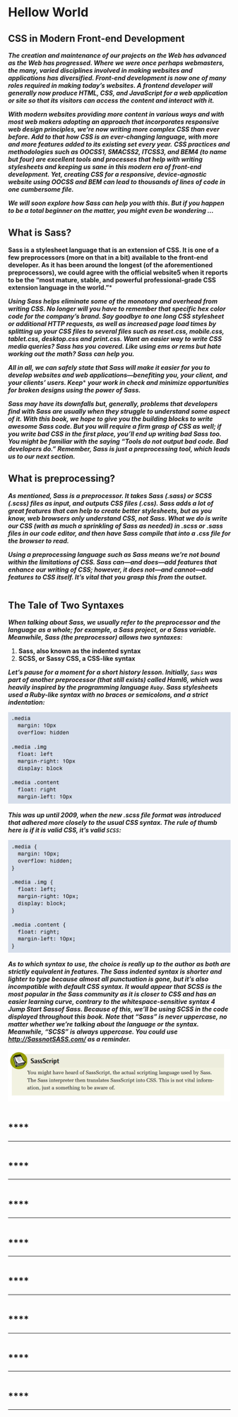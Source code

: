 # **Hellow World**

## **CSS in Modern Front-end Development**
***The creation and maintenance of our projects on the Web has advanced as the Web
has progressed. Where we were once perhaps webmasters, the many, varied disciplines involved in making websites and applications has diversified. Front-end development is now one of many roles required in making today’s websites. A frontend developer will generally now produce HTML, CSS, and JavaScript for a web
application or site so that its visitors can access the content and interact with it.***

***With modern websites providing more content in various ways and with most web
makers adopting an approach that incorporates responsive web design principles,
we’re now writing more complex CSS than ever before. Add to that how CSS is an
ever-changing language, with more and more features added to its existing set every
year.***
***CSS practices and methodologies such as OOCSS1, SMACSS2, ITCSS3, and BEM4
(to name but four) are excellent tools and processes that help with writing stylesheets
and keeping us sane in this modern era of front-end development. Yet, creating CSS
for a responsive, device-agnostic website using OOCSS and BEM can lead to thousands of lines of code in one cumbersome file.***

***We will soon explore how Sass can help you with this. But if you happen to be a
total beginner on the matter, you might even be wondering …***


## **What is Sass?**
**Sass is a stylesheet language that is an extension of CSS. It is one of a few preprocessors (more on that in a bit) available to the front-end developer. As it has been
around the longest (of the aforementioned preprocessors), we could agree with the
official website5 when it reports to be the “most mature, stable, and powerful professional-grade CSS extension language in the world.”***

***Using Sass helps eliminate some of the monotony and overhead from writing CSS.
No longer will you have to remember that specific hex color code for the company’s
brand. Say goodbye to one long CSS stylesheet or additional HTTP requests, as well
as increased page load times by splitting up your CSS files to several files such as
reset.css, mobile.css, tablet.css, desktop.css and print.css. Want an easier way to write
CSS media queries? Sass has you covered. Like using ems or rems but hate working
out the math? Sass can help you.***

***All in all, we can safely state that Sass will make it easier for you to develop websites
and web applications—benefiting you, your client, and your clients’ users. Keep****
***your work in check and minimize opportunities for broken designs using the power
of Sass.***

***Sass may have its downfalls but, generally, problems that developers find with Sass
are usually when they struggle to understand some aspect of it. With this book, we
hope to give you the building blocks to write awesome Sass code. But you will require a firm grasp of CSS as well; if you write bad CSS in the first place, you’ll end
up writing bad Sass too. You might be familiar with the saying “Tools do not output
bad code. Bad developers do.” Remember, Sass is just a preprocessing tool, which
leads us to our next section.***



## **What is preprocessing?**
***As mentioned, Sass is a preprocessor. It takes Sass (.sass) or SCSS (.scss) files as
input, and outputs CSS files (.css). Sass adds a lot of great features that can help
to create better stylesheets, but as you know, web browsers only understand CSS,
not Sass. What we do is write our CSS (with as much a sprinkling of Sass as needed)
in .scss or .sass files in our code editor, and then have Sass compile that into a .css
file for the browser to read.***

***Using a preprocessing language such as Sass means we’re not bound within the
limitations of CSS. Sass can—and does—add features that enhance our writing of
CSS; however, it does not—and cannot—add features to CSS itself. It’s vital that
you grasp this from the outset.***
```sass

```


## **The Tale of Two Syntaxes**
***When talking about Sass, we usually refer to the preprocessor and the language as
a whole; for example, a Sass project, or a Sass variable. Meanwhile, Sass (the preprocessor) allows two syntaxes:***

1. **Sass, also known as the indented syntax**
2. **SCSS, or Sassy CSS, a CSS-like syntax**


***Let’s pause for a moment for a short history lesson. Initially, `Sass` was part of another
preprocessor (that still exists) called Haml6, which was heavily inspired by the
programming language `Ruby`. Sass stylesheets used a Ruby-like syntax with no
braces or semicolons, and a strict indentation:***

![](img/1.png)

***This was up until 2009, when the new .scss file format was introduced that adhered
more closely to the usual CSS syntax. The rule of thumb here is if it is valid CSS,
it’s valid `SCSS`:***

![](img/2.png)

***As to which syntax to use, the choice is really up to the author as both are strictly
equivalent in features. The Sass indented syntax is shorter and lighter to type because
almost all punctuation is gone, but it’s also incompatible with default CSS syntax.
It would appear that SCSS is the most popular in the Sass community as it is closer
to CSS and has an easier learning curve, contrary to the whitespace-sensitive syntax
4 Jump Start Sassof Sass. Because of this, we’ll be using SCSS in the code displayed throughout this
book.
Note that “Sass” is never uppercase, no matter whether we’re talking about the
language or the syntax. Meanwhile, “SCSS” is always uppercase. You could use
http://SassnotSASS.com/ as a reminder.***

![](img/3.png)
```sass

```


## ****
******
```sass

```


## ****
******
```sass

```


## ****
******
```sass

```


## ****
******
```sass

```


## ****
******
```sass

```


## ****
******
```sass

```


## ****
******
```sass

```


## ****
******
```sass

```






